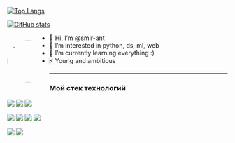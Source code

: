 <!-- Красивости туть: github.com/anuraghazra/github-readme-stats -->

[![Top Langs](https://github-readme-stats.vercel.app/api/top-langs/?username=smir-ant&layout=compact&locale=ru&langs_count=4)](https://github.com/anuraghazra/github-readme-stats)

[![GitHub stats](https://github-readme-stats.vercel.app/api?username=smir-ant&show_icons=true&theme=dark&bg_color=45,e86445,904e95&text_color=ffffff&custom_title=Статистика&locale=ru&count_private=true&hide=prs,issues,contribs)](https://github.com/anuraghazra/github-readme-stats)

<div>
<p align="center" style="float:left;">
  <img style="width:10vw; border-radius:50%" src="https://user-images.githubusercontent.com/84059957/201757709-8eca33f0-427b-4e0a-bac5-1e662d927572.gif" />
</p>
</div>

<ul>
  <li>👋 Hi, I’m @smir-ant</li>
  <li>👀 I’m interested in python, ds, ml, web</li>
  <li>🌱 I’m currently learning everything :)</li>
  <li>⚡️ Young and ambitious</li>
</ul>

---
### Мой стек технологий
<!-- <img src="https://img.shields.io/badge/НАДПИСЬ НА БЕЙДЖЕ-ЦВЕТ ФОНА?style=for-the-badge&logo=НАЗВАНИЕ ЛОГОТИПА&logoColor=ЦВЕТ ЛОГОТИПА"> -->
<!-- Иконки: simpleicons.org/; Шилдики: shields.io/ -->
<p>
  <img src="https://img.shields.io/badge/PYTHON-blue?style=for-the-badge&logo=Python&logoColor=white"> 
  <img src="https://img.shields.io/badge/FLASK-grey?style=for-the-badge&logo=Flask&logoColor=white">
  <img src="https://img.shields.io/badge/SQLITE-grey?style=for-the-badge&logo=SQLite&logoColor=white">
</p>

<p>
  <img src="https://img.shields.io/badge/WEB-blue?style=for-the-badge&logo=Internet Explorer&logoColor=white"> 
  <img src="https://img.shields.io/badge/HTML-grey?style=for-the-badge&logo=html5&logoColor=#e34f27">
  <img src="https://img.shields.io/badge/CSS-grey?style=for-the-badge&logo=css3&logoColor=#007ec6">
  <img src="https://img.shields.io/badge/BOOTSTRAP-grey?style=for-the-badge&logo=bootstrap&logoColor=#7951b2">
</p>

<p>
  <img src="https://img.shields.io/badge/GIT-black?style=for-the-badge&logo=git&logoColor=#ef5032"> 
  <img src="https://img.shields.io/badge/GITHUB-black?style=for-the-badge&logo=github&logoColor=white"> 
</p>



